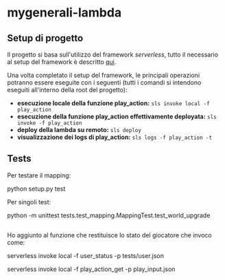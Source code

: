 # mygenerali-lambda
## Setup di progetto
Il progetto si basa sull'utilizzo del framework *serverless*, tutto il necessario al setup del framework è descritto [qui](https://serverless.com/framework/docs/getting-started/).

Una volta completato il setup del framework, le principali operazioni potranno essere eseguite con i seguenti (tutti i comandi si intendono eseguiti all'interno della root del progetto):
+ **esecuzione locale della funzione play_action:** `sls invoke local -f play_action`
+ **esecuzione della funzione play_action effettivamente deployata:** `sls invoke -f play_action`
+ **deploy della lambda su remoto:** `sls deploy`
+ **visualizzazione dei logs di play_action:** `sls logs -f play_action -t`

## Tests



Per testare il mapping:

  python setup.py test

Per singoli test:

   python -m unittest tests.test_mapping.MappingTest.test_world_upgrade

##

Ho aggiunto al funzione che restituisce lo stato del giocatore che invoco come:

  serverless invoke local -f user_status -p tests/user.json
  
  serverless invoke local -f play_action_get -p play_input.json
